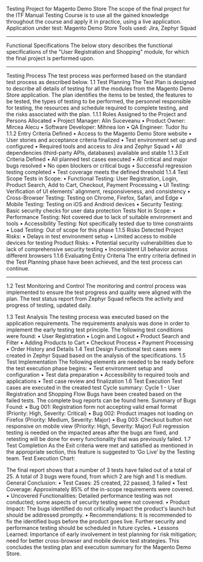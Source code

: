 Testing Project for Magento Demo Store
The scope of the final project for the ITF Manual Testing Course is to use all the gained knowledge throughout the course and apply it in practice, using a live application.
Application under test: Magento Demo Store
Tools used: Jira, Zephyr Squad
________________________________________
Functional Specifications
The below story describes the functional specifications of the "User Registration and Shopping" module, for which the final project is performed upon.
________________________________________
Testing Process
The test process was performed based on the standard test process as described below.
1.1 Test Planning
The Test Plan is designed to describe all details of testing for all the modules from the Magento Demo Store application.
The plan identifies the items to be tested, the features to be tested, the types of testing to be performed, the personnel responsible for testing, the resources and schedule required to complete testing, and the risks associated with the plan.
1.1.1 Roles Assigned to the Project and Persons Allocated
•	Project Manager: Alin Suceveanu
•	Product Owner: Mircea Alecu
•	Software Developer: Mihnea Ion
•	QA Engineer: Tudor Itu
1.1.2 Entry Criteria Defined
•	Access to the Magento Demo Store website
•	User stories and acceptance criteria finalized
•	Test environment set up and configured
•	Required tools and access to Jira and Zephyr Squad
•	All dependencies (third-party APIs, databases) available and stable
1.1.3 Exit Criteria Defined
•	All planned test cases executed
•	All critical and major bugs resolved
•	No open blockers or critical bugs
•	Successful regression testing completed
•	Test coverage meets the defined threshold
1.1.4 Test Scope
Tests in Scope:
•	Functional Testing: User Registration, Login, Product Search, Add to Cart, Checkout, Payment Processing
•	UI Testing: Verification of UI elements' alignment, responsiveness, and consistency
•	Cross-Browser Testing: Testing on Chrome, Firefox, Safari, and Edge
•	Mobile Testing: Testing on iOS and Android devices
•	Security Testing: Basic security checks for user data protection
Tests Not in Scope:
•	Performance Testing: Not covered due to lack of suitable environment and tools
•	Accessibility Testing: Not specifically tested due to time constraints
•	Load Testing: Out of scope for this phase
1.1.5 Risks Detected
Project Risks:
•	Delays in test environment setup
•	Limited access to mobile devices for testing
Product Risks:
•	Potential security vulnerabilities due to lack of comprehensive security testing
•	Inconsistent UI behavior across different browsers
1.1.6 Evaluating Entry Criteria
The entry criteria defined in the Test Planning phase have been achieved, and the test process can continue.
________________________________________
1.2 Test Monitoring and Control
The monitoring and control process was implemented to ensure the test progress and quality were aligned with the plan. The test status report from Zephyr Squad reflects the activity and progress of testing, updated daily.
 
1.3 Test Analysis
The testing process was executed based on the application requirements. The requirements analysis was done in order to implement the early testing test principle.
The following test conditions were found:
•	User Registration
•	Login and Logout
•	Product Search and Filter
•	Adding Products to Cart
•	Checkout Process
•	Payment Processing
•	Order History and Details
1.4 Test Design
Functional test cases were created in Zephyr Squad based on the analysis of the specifications.
1.5 Test Implementation
The following elements are needed to be ready before the test execution phase begins:
•	Test environment setup and configuration
•	Test data preparation
•	Accessibility to required tools and applications
•	Test case review and finalization
1.6 Test Execution
Test cases are executed in the created test Cycle summary: Cycle 1 - User Registration and Shopping Flow
Bugs have been created based on the failed tests. The complete bug reports can be found here.
Summary of Bugs Found:
•	Bug 001: Registration form not accepting valid email format (Priority: High, Severity: Critical)
•	Bug 002: Product images not loading on Firefox (Priority: Medium, Severity: Major)
•	Bug 003: Checkout button not responsive on mobile view (Priority: High, Severity: Major)
Full regression testing is needed on the impacted areas after the bugs are fixed, and retesting will be done for every functionality that was previously failed.
1.7 Test Completion
As the Exit criteria were met and satisfied as mentioned in the appropriate section, this feature is suggested to ‘Go Live’ by the Testing team.
Test Execution Chart:
 
The final report shows that a number of 3 tests have failed out of a total of 25.
A total of 3 bugs were found, from which 2 are high and 1 is medium.
General Conclusion:
•	Test Cases: 25 created, 22 passed, 3 failed
•	Test Coverage: Approximately 85% of the in-scope requirements were covered.
•	Uncovered Functionalities: Detailed performance testing was not conducted; some aspects of security testing were not covered.
•	Product Impact: The bugs identified do not critically impact the product's launch but should be addressed promptly.
•	Recommendations: It is recommended to fix the identified bugs before the product goes live. Further security and performance testing should be scheduled in future cycles.
•	Lessons Learned: Importance of early involvement in test planning for risk mitigation; need for better cross-browser and mobile device test strategies.
This concludes the testing plan and execution summary for the Magento Demo Store.
